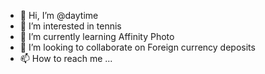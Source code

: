 - 👋 Hi, I’m @daytime
- 👀 I’m interested in tennis
- 🌱 I’m currently learning Affinity Photo
- 💞️ I’m looking to collaborate on Foreign currency deposits
- 📫 How to reach me ...

<!---
daytime/daytime is a ✨ special ✨ repository because its `README.md` (this file) appears on your GitHub profile.
You can click the Preview link to take a look at your changes.
--->
